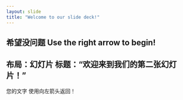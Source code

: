 ```yaml
---
layout: slide
title: "Welcome to our slide deck!"
---
```

希望没问题
Use the right arrow to begin!
---
 布局：幻灯片
标题：“欢迎来到我们的第二张幻灯片！”
---
您的文字
使用向左箭头返回！
